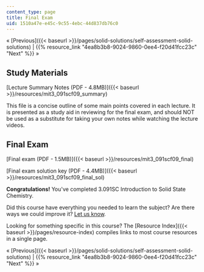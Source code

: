 ```yaml
---
content_type: page
title: Final Exam
uid: 1510a47e-e45c-9c55-4ebc-44d837db76c0
---
```


« [Previous]({{< baseurl >}}/pages/solid-solutions/self-assessment-solid-solutions) | {{% resource_link "4ea8b3b8-9024-9860-0ee4-f20d41fcc23c" "Next" %}} »

Study Materials
---------------

[Lecture Summary Notes (PDF - 4.8MB)]({{< baseurl >}}/resources/mit3_091scf09_summary)

This file is a concise outline of some main points covered in each lecture. It is presented as a study aid in reviewing for the final exam, and should NOT be used as a substitute for taking your own notes while watching the lecture videos.

Final Exam
----------

[Final exam (PDF - 1.5MB)]({{< baseurl >}}/resources/mit3_091scf09_final)

[Final exam solution key (PDF - 4.4MB)]({{< baseurl >}}/resources/mit3_091scf09_final_sol)

**Congratulations!** You've completed 3.091SC Introduction to Solid State Chemistry.

Did this course have everything you needed to learn the subject? Are there ways we could improve it? [Let us know](/about/contactus?Referer=OCWScholar).

Looking for something specific in this course? The [Resource Index]({{< baseurl >}}/pages/resource-index) compiles links to most course resources in a single page.

« [Previous]({{< baseurl >}}/pages/solid-solutions/self-assessment-solid-solutions) | {{% resource_link "4ea8b3b8-9024-9860-0ee4-f20d41fcc23c" "Next" %}} »